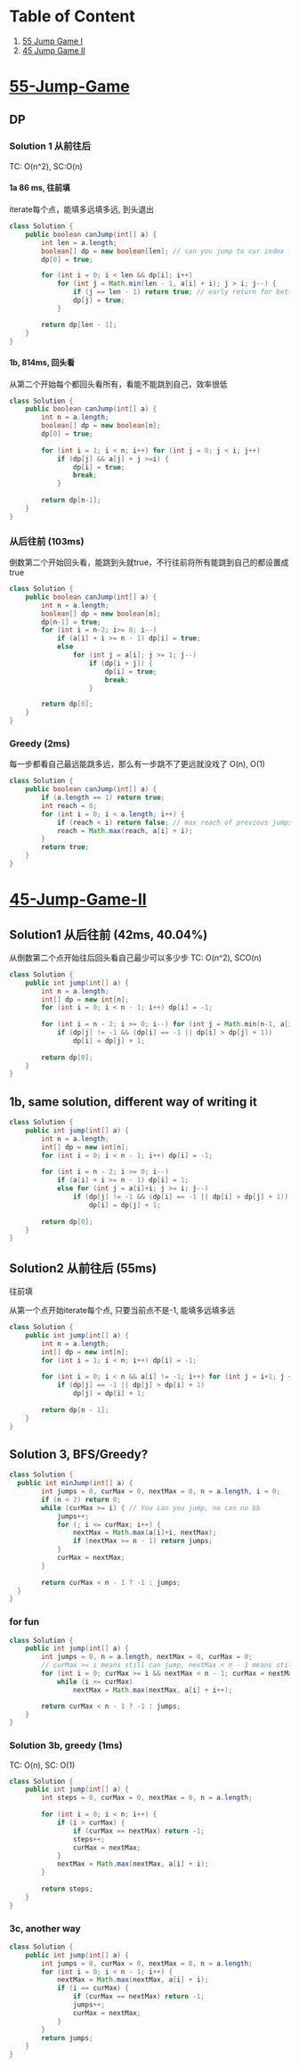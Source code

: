 # Table of Content
1. [55 Jump Game I](#55-Jump-Game)
2. [45 Jump Game II](#45-Jump-Game-II)
# [55-Jump-Game](https://leetcode.com/problems/jump-game/)
## DP
### Solution 1 从前往后
TC: O(n^2), SC:O(n)
#### 1a 86 ms, 往前填
iterate每个点，能填多远填多远, 到头退出
```java
class Solution {
    public boolean canJump(int[] a) {
        int len = a.length;
        boolean[] dp = new boolean[len]; // can you jump to cur index from 0
        dp[0] = true;

        for (int i = 0; i < len && dp[i]; i++)
            for (int j = Math.min(len - 1, a[i] + i); j > i; j--) {
                if (j == len - 1) return true; // early return for better performance
                dp[j] = true;
            }

        return dp[len - 1];
    }
}
```
#### 1b, 814ms, 回头看
从第二个开始每个都回头看所有，看能不能跳到自己，效率很低
```java
class Solution {
    public boolean canJump(int[] a) {
        int n = a.length;
        boolean[] dp = new boolean[n];
        dp[0] = true;
        
        for (int i = 1; i < n; i++) for (int j = 0; j < i; j++)
            if (dp[j] && a[j] + j >=i) {
                dp[i] = true;
                break;
            }
        
        return dp[n-1];
    }
}
```
### 从后往前 (103ms)
倒数第二个开始回头看，能跳到头就true，不行往前将所有能跳到自己的都设置成true
```java
class Solution {
    public boolean canJump(int[] a) {
        int n = a.length;
        boolean[] dp = new boolean[n];
        dp[n-1] = true;
        for (int i = n-2; i>= 0; i--) 
            if (a[i] + i >= n - 1) dp[i] = true;
            else
                for (int j = a[i]; j >= 1; j--)
                    if (dp[i + j]) {
                        dp[i] = true;
                        break;
                    }

        return dp[0];
    }
}
```
### Greedy (2ms)
每一步都看自己最远能跳多远，那么有一步跳不了更远就没戏了
O(n), O(1)
```java
class Solution {
    public boolean canJump(int[] a) {
        if (a.length == 1) return true;
        int reach = 0;
        for (int i = 0; i < a.length; i++) {
            if (reach < i) return false; // max reach of previous jumps can't reach current position, bye
            reach = Math.max(reach, a[i] + i);
        }
        return true;
    }
}
```
# [45-Jump-Game-II](https://leetcode.com/problems/jump-game-ii/)
## Solution1 从后往前 (42ms, 40.04%)
从倒数第二个点开始往后回头看自己最少可以多少步
TC: O(n^2), SCO(n)
```java
class Solution {
    public int jump(int[] a) {
        int n = a.length;
        int[] dp = new int[n];
        for (int i = 0; i < n - 1; i++) dp[i] = -1;
        
        for (int i = n - 2; i >= 0; i--) for (int j = Math.min(n-1, a[i]+i); j >= i; j--)
            if (dp[j] != -1 && (dp[i] == -1 || dp[i] > dp[j] + 1))
                dp[i] = dp[j] + 1;
        
        return dp[0];
    }
}
```
## 1b, same solution, different way of writing it
```java
class Solution {
    public int jump(int[] a) {
        int n = a.length;
        int[] dp = new int[n];
        for (int i = 0; i < n - 1; i++) dp[i] = -1;
        
        for (int i = n - 2; i >= 0; i--) 
            if (a[i] + i >= n - 1) dp[i] = 1;
            else for (int j = a[i]+i; j >= i; j--)
                if (dp[j] != -1 && (dp[i] == -1 || dp[i] > dp[j] + 1))
                    dp[i] = dp[j] + 1;
        
        return dp[0];
    }
}
```
## Solution2 从前往后 (55ms)
往前填

从第一个点开始iterate每个点, 只要当前点不是-1, 能填多远填多远
```java
class Solution {
    public int jump(int[] a) {
        int n = a.length;
        int[] dp = new int[n];
        for (int i = 1; i < n; i++) dp[i] = -1;
        
        for (int i = 0; i < n && a[i] != -1; i++) for (int j = i+1; j <= Math.min(n-1, a[i]+i); j++)
            if (dp[j] == -1 || dp[j] > dp[i] + 1)
                dp[j] = dp[i] + 1;
        
        return dp[n - 1];
    }
}
```
## Solution 3, BFS/Greedy?
```java
class Solution {
  public int minJump(int[] a) {
        int jumps = 0, curMax = 0, nextMax = 0, n = a.length, i = 0;
        if (n < 2) return 0;
        while (curMax >= i) { // You can you jump, no can no bb
            jumps++;
            for (; i <= curMax; i++) {
                nextMax = Math.max(a[i]+i, nextMax);
                if (nextMax >= n - 1) return jumps;
            }
            curMax = nextMax;
        }
        
        return curMax < n - 1 ? -1 : jumps;
  }
}
```
### for fun
```java
class Solution {
    public int jump(int[] a) {
        int jumps = 0, n = a.length, nextMax = 0, curMax = 0;
        // curMax >= i means still can jump, nextMax < n - 1 means still need jump
        for (int i = 0; curMax >= i && nextMax < n - 1; curMax = nextMax, jumps++)
            while (i <= curMax)
                nextMax = Math.max(nextMax, a[i] + i++);

        return curMax < n - 1 ? -1 : jumps;
    }
}
```
### Solution 3b, greedy (1ms)
TC: O(n), SC: O(1)
```java
class Solution {
    public int jump(int[] a) {
        int steps = 0, curMax = 0, nextMax = 0, n = a.length;
        
        for (int i = 0; i < n; i++) {
            if (i > curMax) {
                if (curMax == nextMax) return -1;
                steps++;
                curMax = nextMax;
            }
            nextMax = Math.max(nextMax, a[i] + i);
        }
        
        return steps;
    }
}
```
### 3c, another way
```java
class Solution {
    public int jump(int[] a) {
        int jumps = 0, curMax = 0, nextMax = 0, n = a.length;
        for (int i = 0; i < n - 1; i++) {
            nextMax = Math.max(nextMax, a[i] + i);
            if (i == curMax) {
                if (curMax == nextMax) return -1;
                jumps++;
                curMax = nextMax;
            }
        }
        return jumps;
    }
}
```
